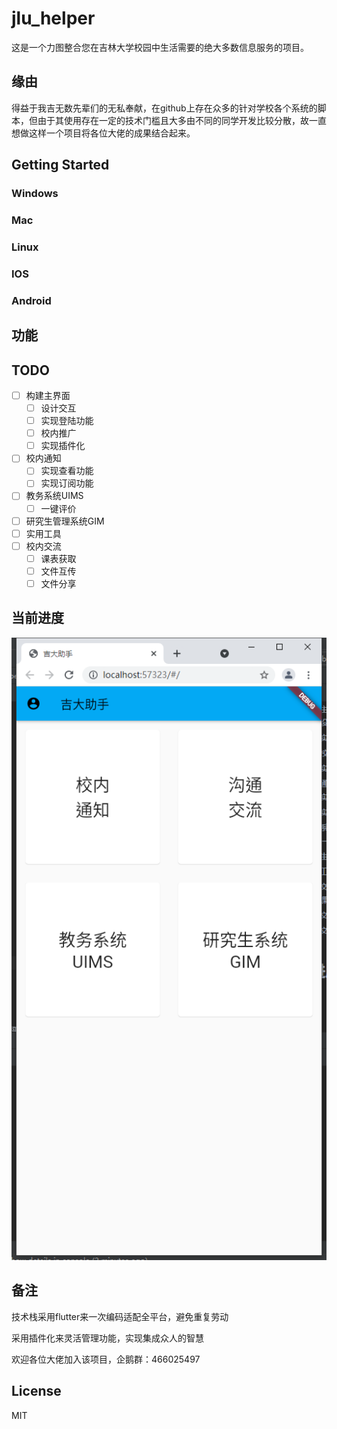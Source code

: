 # jlu_helper

这是一个力图整合您在吉林大学校园中生活需要的绝大多数信息服务的项目。

## 缘由

得益于我吉无数先辈们的无私奉献，在github上存在众多的针对学校各个系统的脚本，但由于其使用存在一定的技术门槛且大多由不同的同学开发比较分散，故一直想做这样一个项目将各位大佬的成果结合起来。

## Getting Started

### Windows

### Mac

### Linux

### IOS

### Android

## 功能

## TODO

- [ ] 构建主界面
  - [ ] 设计交互
  - [ ] 实现登陆功能
  - [ ] 校内推广
  - [ ] 实现插件化
- [ ] 校内通知
  - [ ] 实现查看功能
  - [ ] 实现订阅功能
- [ ] 教务系统UIMS
  - [ ] 一键评价
- [ ] 研究生管理系统GIM
- [ ] 实用工具
- [ ] 校内交流
  - [ ] 课表获取
  - [ ] 文件互传
  - [ ] 文件分享

## 当前进度

![img](./screenshot.png)


## 备注

技术栈采用flutter来一次编码适配全平台，避免重复劳动

采用插件化来灵活管理功能，实现集成众人的智慧

欢迎各位大佬加入该项目，企鹅群：466025497

## License
MIT